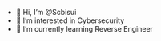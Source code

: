 - 👋 Hi, I’m @Scbisui
- 👀 I’m interested in Cybersecurity
- 🌱 I’m currently learning Reverse Engineer

<!---
Scbisui/Scbisui is a ✨ special ✨ repository because its `README.md` (this file) appears on your GitHub profile.
You can click the Preview link to take a look at your changes.
--->
